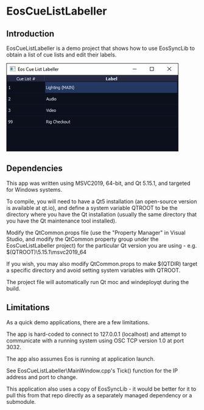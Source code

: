 # EosCueListLabeller
## Introduction
EosCueListLabeller is a demo project that shows how to use EosSyncLib to obtain a list of cue lists and edit their labels.

![Example Screenshot](screenshot.png?raw=true "Example Screenshot")

## Dependencies
This app was written using MSVC2019, 64-bit, and Qt 5.15.1, and targeted for Windows systems.

To compile, you will need to have a Qt5 installation (an open-source version is available at qt.io), and define a system variable QTROOT to be the directory where you have the Qt installation (usually the same directory that you have the Qt maintenance tool installed).

Modify the QtCommon.props file (use the "Property Manager" in Visual Studio, and modify the QtCommon property group under the EosCueListLabeller project) for the particular Qt version you are using - e.g. $(QTROOT)\5.15.1\msvc2019_64

If you wish, you may also modify QtCommon.props to make $(QTDIR) target a specific directory and avoid setting system variables with QTROOT. 

The project file will automatically run Qt moc and windeployqt during the build. 


## Limitations
As a quick demo applications, there are a few limitations.

The app is hard-coded to connect to 127.0.0.1 (localhost) and attempt to communicate with a running system using OSC TCP version 1.0 at port 3032. 

The app also assumes Eos is running at application launch. 

See EosCueListLabeller\MainWindow.cpp's Tick() function for the IP address and port to change.

This application also uses a copy of EosSyncLib - it would be better for it to pull this from that repo directly as a separately managed dependency or a submodule. 
